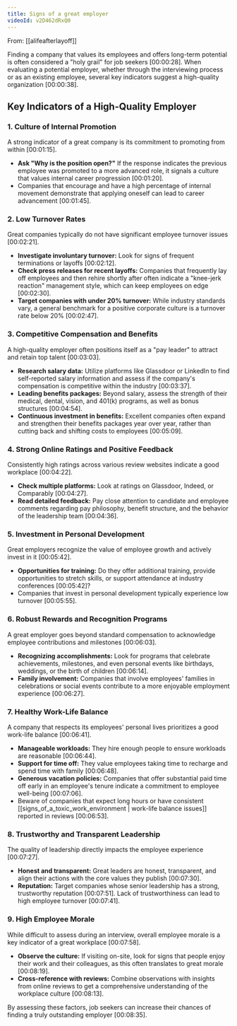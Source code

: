 ```yaml
---
title: Signs of a great employer
videoId: v2D462dRxQ0
---
```


From: [[alifeafterlayoff]] <br/> 

Finding a company that values its employees and offers long-term potential is often considered a "holy grail" for job seekers <a class="yt-timestamp" data-t="00:00:28">[00:00:28]</a>. When evaluating a potential employer, whether through the interviewing process or as an existing employee, several key indicators suggest a high-quality organization <a class="yt-timestamp" data-t="00:00:38">[00:00:38]</a>.

## Key Indicators of a High-Quality Employer

### 1. Culture of Internal Promotion
A strong indicator of a great company is its commitment to promoting from within <a class="yt-timestamp" data-t="00:01:15">[00:01:15]</a>.
*   **Ask "Why is the position open?"** If the response indicates the previous employee was promoted to a more advanced role, it signals a culture that values internal career progression <a class="yt-timestamp" data-t="00:01:20">[00:01:20]</a>.
*   Companies that encourage and have a high percentage of internal movement demonstrate that applying oneself can lead to career advancement <a class="yt-timestamp" data-t="00:01:45">[00:01:45]</a>.

### 2. Low Turnover Rates
Great companies typically do not have significant employee turnover issues <a class="yt-timestamp" data-t="00:02:21">[00:02:21]</a>.
*   **Investigate involuntary turnover:** Look for signs of frequent terminations or layoffs <a class="yt-timestamp" data-t="00:02:12">[00:02:12]</a>.
*   **Check press releases for recent layoffs:** Companies that frequently lay off employees and then rehire shortly after often indicate a "knee-jerk reaction" management style, which can keep employees on edge <a class="yt-timestamp" data-t="00:02:30">[00:02:30]</a>.
*   **Target companies with under 20% turnover:** While industry standards vary, a general benchmark for a positive corporate culture is a turnover rate below 20% <a class="yt-timestamp" data-t="00:02:47">[00:02:47]</a>.

### 3. Competitive Compensation and Benefits
A high-quality employer often positions itself as a "pay leader" to attract and retain top talent <a class="yt-timestamp" data-t="00:03:03">[00:03:03]</a>.
*   **Research salary data:** Utilize platforms like Glassdoor or LinkedIn to find self-reported salary information and assess if the company's compensation is competitive within the industry <a class="yt-timestamp" data-t="00:03:37">[00:03:37]</a>.
*   **Leading benefits packages:** Beyond salary, assess the strength of their medical, dental, vision, and 401(k) programs, as well as bonus structures <a class="yt-timestamp" data-t="00:04:54">[00:04:54]</a>.
*   **Continuous investment in benefits:** Excellent companies often expand and strengthen their benefits packages year over year, rather than cutting back and shifting costs to employees <a class="yt-timestamp" data-t="00:05:09">[00:05:09]</a>.

### 4. Strong Online Ratings and Positive Feedback
Consistently high ratings across various review websites indicate a good workplace <a class="yt-timestamp" data-t="00:04:22">[00:04:22]</a>.
*   **Check multiple platforms:** Look at ratings on Glassdoor, Indeed, or Comparably <a class="yt-timestamp" data-t="00:04:27">[00:04:27]</a>.
*   **Read detailed feedback:** Pay close attention to candidate and employee comments regarding pay philosophy, benefit structure, and the behavior of the leadership team <a class="yt-timestamp" data-t="00:04:36">[00:04:36]</a>.

### 5. Investment in Personal Development
Great employers recognize the value of employee growth and actively invest in it <a class="yt-timestamp" data-t="00:05:42">[00:05:42]</a>.
*   **Opportunities for training:** Do they offer additional training, provide opportunities to stretch skills, or support attendance at industry conferences <a class="yt-timestamp" data-t="00:05:42">[00:05:42]</a>?
*   Companies that invest in personal development typically experience low turnover <a class="yt-timestamp" data-t="00:05:55">[00:05:55]</a>.

### 6. Robust Rewards and Recognition Programs
A great employer goes beyond standard compensation to acknowledge employee contributions and milestones <a class="yt-timestamp" data-t="00:06:03">[00:06:03]</a>.
*   **Recognizing accomplishments:** Look for programs that celebrate achievements, milestones, and even personal events like birthdays, weddings, or the birth of children <a class="yt-timestamp" data-t="00:06:14">[00:06:14]</a>.
*   **Family involvement:** Companies that involve employees' families in celebrations or social events contribute to a more enjoyable employment experience <a class="yt-timestamp" data-t="00:06:27">[00:06:27]</a>.

### 7. Healthy Work-Life Balance
A company that respects its employees' personal lives prioritizes a good work-life balance <a class="yt-timestamp" data-t="00:06:41">[00:06:41]</a>.
*   **Manageable workloads:** They hire enough people to ensure workloads are reasonable <a class="yt-timestamp" data-t="00:06:44">[00:06:44]</a>.
*   **Support for time off:** They value employees taking time to recharge and spend time with family <a class="yt-timestamp" data-t="00:06:48">[00:06:48]</a>.
*   **Generous vacation policies:** Companies that offer substantial paid time off early in an employee's tenure indicate a commitment to employee well-being <a class="yt-timestamp" data-t="00:07:06">[00:07:06]</a>.
*   Beware of companies that expect long hours or have consistent [[signs_of_a_toxic_work_environment | work-life balance issues]] reported in reviews <a class="yt-timestamp" data-t="00:06:53">[00:06:53]</a>.

### 8. Trustworthy and Transparent Leadership
The quality of leadership directly impacts the employee experience <a class="yt-timestamp" data-t="00:07:27">[00:07:27]</a>.
*   **Honest and transparent:** Great leaders are honest, transparent, and align their actions with the core values they publish <a class="yt-timestamp" data-t="00:07:30">[00:07:30]</a>.
*   **Reputation:** Target companies whose senior leadership has a strong, trustworthy reputation <a class="yt-timestamp" data-t="00:07:51">[00:07:51]</a>. Lack of trustworthiness can lead to high employee turnover <a class="yt-timestamp" data-t="00:07:41">[00:07:41]</a>.

### 9. High Employee Morale
While difficult to assess during an interview, overall employee morale is a key indicator of a great workplace <a class="yt-timestamp" data-t="00:07:58">[00:07:58]</a>.
*   **Observe the culture:** If visiting on-site, look for signs that people enjoy their work and their colleagues, as this often translates to great morale <a class="yt-timestamp" data-t="00:08:19">[00:08:19]</a>.
*   **Cross-reference with reviews:** Combine observations with insights from online reviews to get a comprehensive understanding of the workplace culture <a class="yt-timestamp" data-t="00:08:13">[00:08:13]</a>.

By assessing these factors, job seekers can increase their chances of finding a truly outstanding employer <a class="yt-timestamp" data-t="00:08:35">[00:08:35]</a>.